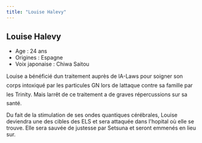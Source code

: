 ```yaml
---
title: "Louise Halevy"
---
```


Louise Halevy
-------------


- Age : 24 ans  
- Origines : Espagne  
- Voix japonaise : Chiwa Saitou


Louise a bénéficié dun traitement auprès de lA-Laws pour soigner son corps intoxiqué par les particules GN lors de lattaque contre sa famille par les Trinity. Mais larrêt de ce traitement a de graves répercussions sur sa santé.


Du fait de la stimulation de ses ondes quantiques cérébrales, Louise deviendra une des cibles des ELS et sera attaquée dans l'hopital où elle se trouve. Elle sera sauvée de justesse par Setsuna et seront emmenés en lieu sur.

